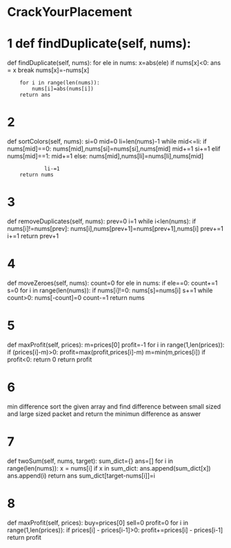 # CrackYourPlacement
# 1 def findDuplicate(self, nums):
def findDuplicate(self, nums):
        for ele in nums:
            x=abs(ele)
            if nums[x]<0:
                ans = x
                break
            nums[x]=-nums[x]
        
        for i in range(len(nums)):
            nums[i]=abs(nums[i])
        return ans

# 2
def sortColors(self, nums):
        si=0
        mid=0
        li=len(nums)-1
        while mid<=li:
            if nums[mid]==0:
                nums[mid],nums[si]=nums[si],nums[mid]
                mid+=1
                si+=1
            elif nums[mid]==1:
                mid+=1
            else:
                nums[mid],nums[li]=nums[li],nums[mid]
                
                li-=1
        return nums

# 3
 def removeDuplicates(self, nums):
        prev=0
        i=1
        while i<len(nums):
            if nums[i]!=nums[prev]:
                nums[i],nums[prev+1]=nums[prev+1],nums[i]
                prev+=1
            i+=1
        return prev+1

# 4
def moveZeroes(self, nums):
        count=0
        for ele in nums:
            if ele==0:
                count+=1
        s=0
        for i in range(len(nums)):
            if nums[i]!=0:
                nums[s]=nums[i]
                s+=1
        while count>0:
            nums[-count]=0
            count-=1
        return nums
       
# 5
def maxProfit(self, prices):
        m=prices[0]
        profit=-1
        for i in range(1,len(prices)):
            if (prices[i]-m)>0:
                profit=max(profit,prices[i]-m)
            m=min(m,prices[i])
        if profit<0:
            return 0
        return profit
        
# 6
min difference
sort the given array and find difference between small sized and large sized packet and return the minimun difference as answer
        
# 7
def twoSum(self, nums, target):
        sum_dict={}
        ans=[]
        for i in range(len(nums)):
            x = nums[i]
            if x in sum_dict:
                ans.append(sum_dict[x])
                ans.append(i)
                return ans
            sum_dict[target-nums[i]]=i

# 8
 def maxProfit(self, prices):
        buy=prices[0]
        sell=0
        profit=0
        for i in range(1,len(prices)):
            if prices[i] - prices[i-1]>0:
                profit+=prices[i] - prices[i-1]
        return profit

